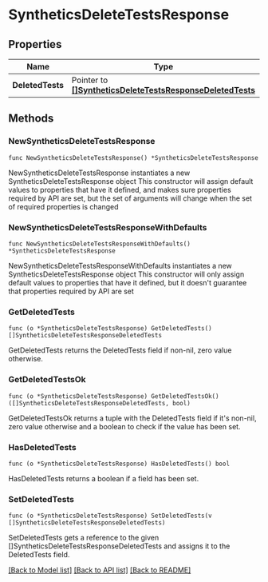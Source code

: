 # SyntheticsDeleteTestsResponse

## Properties

Name | Type | Description | Notes
------------ | ------------- | ------------- | -------------
**DeletedTests** | Pointer to [**[]SyntheticsDeleteTestsResponseDeletedTests**](SyntheticsDeleteTestsResponse_deleted_tests.md) |  | [optional] 

## Methods

### NewSyntheticsDeleteTestsResponse

`func NewSyntheticsDeleteTestsResponse() *SyntheticsDeleteTestsResponse`

NewSyntheticsDeleteTestsResponse instantiates a new SyntheticsDeleteTestsResponse object
This constructor will assign default values to properties that have it defined,
and makes sure properties required by API are set, but the set of arguments
will change when the set of required properties is changed

### NewSyntheticsDeleteTestsResponseWithDefaults

`func NewSyntheticsDeleteTestsResponseWithDefaults() *SyntheticsDeleteTestsResponse`

NewSyntheticsDeleteTestsResponseWithDefaults instantiates a new SyntheticsDeleteTestsResponse object
This constructor will only assign default values to properties that have it defined,
but it doesn't guarantee that properties required by API are set

### GetDeletedTests

`func (o *SyntheticsDeleteTestsResponse) GetDeletedTests() []SyntheticsDeleteTestsResponseDeletedTests`

GetDeletedTests returns the DeletedTests field if non-nil, zero value otherwise.

### GetDeletedTestsOk

`func (o *SyntheticsDeleteTestsResponse) GetDeletedTestsOk() ([]SyntheticsDeleteTestsResponseDeletedTests, bool)`

GetDeletedTestsOk returns a tuple with the DeletedTests field if it's non-nil, zero value otherwise
and a boolean to check if the value has been set.

### HasDeletedTests

`func (o *SyntheticsDeleteTestsResponse) HasDeletedTests() bool`

HasDeletedTests returns a boolean if a field has been set.

### SetDeletedTests

`func (o *SyntheticsDeleteTestsResponse) SetDeletedTests(v []SyntheticsDeleteTestsResponseDeletedTests)`

SetDeletedTests gets a reference to the given []SyntheticsDeleteTestsResponseDeletedTests and assigns it to the DeletedTests field.


[[Back to Model list]](../README.md#documentation-for-models) [[Back to API list]](../README.md#documentation-for-api-endpoints) [[Back to README]](../README.md)


